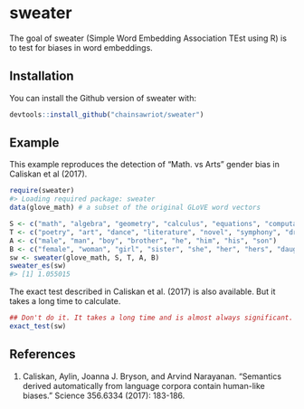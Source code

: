 
<!-- README.md is generated from README.Rmd. Please edit that file -->

# sweater

<!-- badges: start -->

<!-- badges: end -->

The goal of sweater (Simple Word Embedding Association TEst using R) is
to test for biases in word embeddings.

## Installation

You can install the Github version of sweater with:

``` r
devtools::install_github("chainsawriot/sweater")
```

## Example

This example reproduces the detection of “Math. vs Arts” gender bias in
Caliskan et al (2017).

``` r
require(sweater)
#> Loading required package: sweater
data(glove_math) # a subset of the original GLoVE word vectors

S <- c("math", "algebra", "geometry", "calculus", "equations", "computation", "numbers", "addition")
T <- c("poetry", "art", "dance", "literature", "novel", "symphony", "drama", "sculpture")
A <- c("male", "man", "boy", "brother", "he", "him", "his", "son")
B <- c("female", "woman", "girl", "sister", "she", "her", "hers", "daughter")
sw <- sweater(glove_math, S, T, A, B)
sweater_es(sw)
#> [1] 1.055015
```

The exact test described in Caliskan et al. (2017) is also available.
But it takes a long time to calculate.

``` r
## Don't do it. It takes a long time and is almost always significant.
exact_test(sw)
```

## References

1.  Caliskan, Aylin, Joanna J. Bryson, and Arvind Narayanan. “Semantics
    derived automatically from language corpora contain human-like
    biases.” Science 356.6334 (2017): 183-186.
